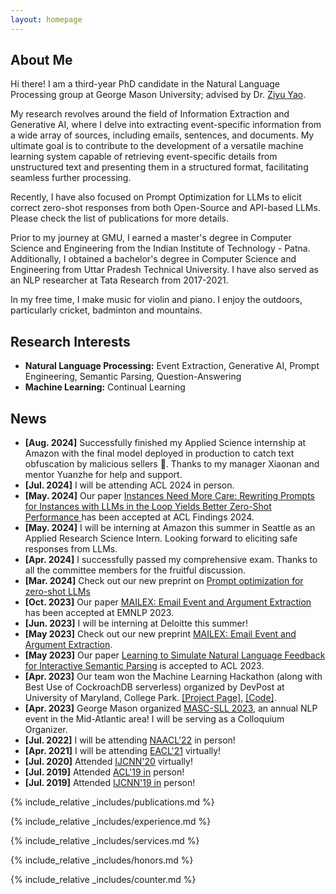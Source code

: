 ```yaml
---
layout: homepage
---
```


## About Me

Hi there!
I am a third-year PhD candidate in the Natural Language Processing group at George Mason University; advised by Dr. [Ziyu Yao](https://ziyuyao.org/). 

My research revolves around the field of Information Extraction and Generative AI, where I delve into extracting event-specific information from a wide array of sources, including emails, sentences, and documents. My ultimate goal is to contribute to the development of a versatile machine learning system capable of retrieving event-specific details from unstructured text and presenting them in a structured format, facilitating seamless further processing.

Recently, I have also focused on Prompt Optimization for LLMs to elicit correct zero-shot responses from both Open-Source and API-based LLMs. Please check the list of publications for more details.

Prior to my journey at GMU, I earned a master's degree in Computer Science and Engineering from the Indian Institute of Technology - Patna. Additionally, I obtained a bachelor's degree in Computer Science and Engineering from Uttar Pradesh Technical University. I have also served as an NLP researcher at Tata Research from 2017-2021.

In my free time, I make music for violin and piano. I enjoy the outdoors, particularly cricket, badminton and mountains.

## Research Interests

- **Natural Language Processing:** Event Extraction, Generative AI, Prompt Engineering, Semantic Parsing, Question-Answering
- **Machine Learning:** Continual Learning

## News
- **[Aug. 2024]** Successfully finished my Applied Science internship at Amazon with the final model deployed in production to catch text obfuscation by malicious sellers 🎉. Thanks to my manager Xiaonan and mentor Yuanzhe for help and support.
- **[Jul. 2024]** I will be attending ACL 2024 in person.
- **[May. 2024]** Our paper [Instances Need More Care: Rewriting Prompts for Instances with LLMs in the Loop Yields Better Zero-Shot Performance
](https://arxiv.org/abs/2310.02107) has been accepted at ACL Findings 2024.
- **[May. 2024]** I will be interning at Amazon this summer in Seattle as an Applied Research Science Intern. Looking forward to eliciting safe responses from LLMs.
- **[Apr. 2024]** I successfully passed my comprehensive exam. Thanks to all the committee members for the fruitful discussion.
- **[Mar. 2024]** Check out our new preprint on [Prompt optimization for zero-shot LLMs ](https://arxiv.org/pdf/2310.02107.pdf)
- **[Oct. 2023]** Our paper [MAILEX: Email Event and Argument Extraction](https://arxiv.org/abs/2305.13469) has been accepted at EMNLP 2023.
- **[Jun. 2023]** I will be interning at Deloitte this summer!
- **[May 2023]** Check out our new preprint [MAILEX: Email Event and Argument Extraction](https://arxiv.org/abs/2305.13469).
- **[May 2023]** Our paper [Learning to Simulate Natural Language Feedback for Interactive Semantic Parsing](https://arxiv.org/pdf/2305.08195.pdf)  is accepted to ACL 2023.
- **[Apr. 2023]** Our team won the Machine Learning Hackathon (along with Best Use of CockroachDB serverless)  organized by DevPost at University of Maryland, College Park. [[Project Page]](https://devpost.com/software/bittales), [[Code]](https://github.com/janitbidhan/bittales).
- **[Apr. 2023]** George Mason organized [MASC-SLL 2023](https://www.mascsll.org/), an annual NLP event in the Mid-Atlantic area! I will be serving as a Colloquium Organizer.
- **[Jul. 2022]** I will be attending [NAACL'22](https://2022.naacl.org/) in person!
- **[Apr. 2021]** I will be attending [EACL'21](https://2021.eacl.org/) virtually!
- **[Jul. 2020]** Attended [IJCNN'20](https://ieeexplore.ieee.org/xpl/conhome/9200848/proceeding) virtually!
- **[Jul. 2019]** Attended [ACL'19 in](https://acl2019.org/EN/index.xhtml.html) person!
- **[Jul. 2019]** Attended [IJCNN'19 in](https://ieeexplore.ieee.org/xpl/conhome/8840768/proceeding) person!

{% include_relative _includes/publications.md %}


{% include_relative _includes/experience.md %}


{% include_relative _includes/services.md %}


{% include_relative _includes/honors.md %}


{% include_relative _includes/counter.md %}
